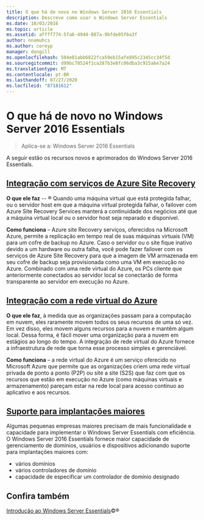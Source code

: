 ```yaml
---
title: O que há de novo no Windows Server 2016 Essentials
description: Descreve como usar o Windows Server Essentials
ms.date: 10/03/2016
ms.topic: article
ms.assetid: affff774-5fa6-4944-887a-9bfde05f6a3f
author: nnamuhcs
ms.author: coreyp
manager: dongill
ms.openlocfilehash: 504e81abb6822fca59eb15afe895c2345cc34f5d
ms.sourcegitcommit: d99bc78524f1ca287b3e8fc06dba3c915a6e7a24
ms.translationtype: MT
ms.contentlocale: pt-BR
ms.lasthandoff: 07/27/2020
ms.locfileid: "87181612"
---
```

# <a name="whats-new-in-windows-server-2016-essentials"></a>O que há de novo no Windows Server 2016 Essentials

> Aplica-se a: Windows Server 2016 Essentials

A seguir estão os recursos novos e aprimorados do Windows Server 2016 Essentials.

## <a name="integration-with-azure-site-recovery-services"></a>[Integração com serviços de Azure Site Recovery](azure-site-recovery-services-integration.md)

**O que ele faz**  -- &reg; Quando uma máquina virtual que está protegida falhar, ou o servidor host em que a máquina virtual protegida falhar, o failover com Azure Site Recovery Services manterá a continuidade dos negócios até que a máquina virtual local ou o servidor host seja reparado e disponível. 

**Como funciona** – Azure site Recovery serviços, oferecidos na Microsoft Azure, permite a replicação em tempo real de suas máquinas virtuais (VM) para um cofre de backup no Azure. Caso o servidor ou o site fique inativo devido a um hardware ou outra falha, você pode fazer failover com os serviços de Azure Site Recovery para que a imagem de VM armazenada em seu cofre de backup seja provisionada como uma VM em execução no Azure. Combinado com uma rede virtual do Azure, os PCs cliente que anteriormente conectados ao servidor local se conectarão de forma transparente ao servidor em execução no Azure.


## <a name="integration-with-azure-virtual-network"></a>[Integração com a rede virtual do Azure](azure-virtual-network-integration.md)

**O que ele faz**, à medida que as organizações passam para a computação em nuvem, eles raramente movem todos os seus recursos de uma só vez. Em vez disso, eles movem alguns recursos para a nuvem e mantêm algum local. Dessa forma, é fácil mover uma organização para a nuvem em estágios ao longo do tempo. A integração de rede virtual do Azure fornece a infraestrutura de rede que torna esse processo simples e gerenciável.

**Como funciona** – a rede virtual do Azure é um serviço oferecido no Microsoft Azure que permite que as organizações criem uma rede virtual privada de ponto a ponto (P2P) ou site a site (S2S) que faz com que os recursos que estão em execução no Azure (como máquinas virtuais e armazenamento) pareçam estar na rede local para acesso contínuo ao aplicativo e aos recursos.



## <a name="support-for-larger-deployments"></a>[Suporte para implantações maiores](support-for-larger-deployments.md)

Algumas pequenas empresas maiores precisam de mais funcionalidade e capacidade para implementar o Windows Server Essentials com eficiência. O Windows Server 2016 Essentials fornece maior capacidade de gerenciamento de domínios, usuários e dispositivos adicionando suporte para implantações maiores com:

 - vários domínios
 - vários controladores de domínio
 - capacidade de especificar um controlador de domínio designado


<a name="see-also"></a>Confira também
--------

[Introdução ao Windows Server Essentials](get-started.md)&copy;&reg;
